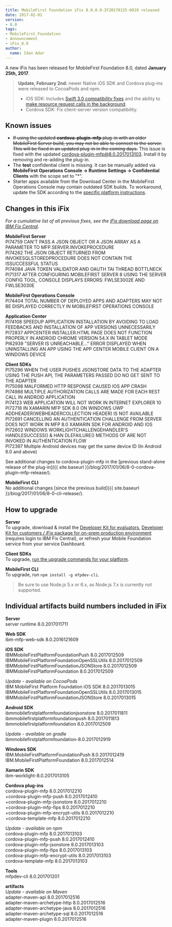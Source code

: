 ```yaml
---
title: MobileFirst Foundation iFix 8.0.0.0-IF20170125-0919 released
date: 2017-02-01
version:
- 8.0
tags:
- MobileFirst_Foundation
- Announcement
- iFix_8.0
author:
  name: Idan Adar 
---
```

A new iFix has been released for MobileFirst Foundation 8.0, dated **January 25th, 2017**.

> **Update, February 2nd:** newer Native iOS SDK and Cordova plug-ins were released to CocoaPods and npm.
> * iOS SDK: Includes [Swift 3.0 compatibility fixes]({{site.baseurl}}/blog/2017/02/06/support-for-swift-3/) and the ability to [make resource request calls in the background]({{site.baseurl}}/tutorials/en/foundation/8.0/application-development/resource-request/ios/#callback-queue-for-completionhandler-and-delegate).
> * Cordova SDK: Fix client-server version compatibility.

## Known issues
* ~~If using the updated **cordova-plugin-mfp** plug-in with an older MobileFirst Server build, you may not be able to connect to the server. This will be fixed in an updated plug-in in the coming days.~~ This issue is fixed with the updated cordova-plugin-mfp@8.0.2017013103. Install it by removing and re-adding the plug-in.
* The **test** confidential client is missing. It can be manually added via **MobileFirst Operations Console → Runtime Settings → Confidential Clients** with the scope set to "*".
* Starter apps available from the Download Center in the MobileFirst Operations Console may contain outdated SDK builds. To workaround, update the SDK according to the [specific platform instructions]({{site.baseurl}}/tutorials/en/foundation/8.0/application-development/sdk/).

## Changes in this iFix
*For a cumulative list of all previous fixes, see the [iFix download page on IBM Fix Central](http://www.ibm.com/support/fixcentral/swg/quickorder?parent=ibm%7EOther%2Bsoftware&product=ibm/Other+software/IBM+MobileFirst+Platform+Foundation&release=8.0.0.0&platform=All&function=all&source=fc).*

**MobileFirst Server**  
PI74759 CAN'T PASS A JSON OBJECT OR A JSON ARRAY AS A PARAMETER TO MFP.SERVER.INVOKEPROCEDURE  
PI74262 THE JSON OBJECT RETURNED FROM INVOKESQLSTOREDPROCEDURE DOES NOT CONTAIN THE ISSUCCESSFUL STATUS  
PI74084 JAVA TOKEN VALIDATOR AND OAUTH TAI THREAD BOTTLNECK  
PI71317 AFTER CONFIGURING MOBILEFIRST SERVER 8 USING THE SERVER CONFIG TOOL, CONSOLE DISPLAYS ERRORS: FWLSE3002E AND FWLSE3030E

**MobileFirst Operations Console**  
PI74404 TOTAL NUMBER OF DEPLOYED APPS AND ADAPTERS MAY NOT BE DISPLAYED CORRECTLY IN MOBILEFIRST OPERATIONS CONSOLE  

**Application Center**  
PI74108 SPEEDUP APPLICATION INSTALLATION BY AVOIDING TO LOAD FEEDBACKS AND INSTALLATION OF APP VERSIONS UNNECESSARILY
PI72837 APPCENTER INSTALLER.HTML PAGE DOES NOT FUNCTION PROPERLY IN ANDROID CHROME VERSION 54.X IN TABLET MODE  
PI62939 "SERVER IS UNREACHABLE..." ERROR DISPLAYED WHEN UNINSTALLING AN APP USING THE APP CENTER MOBILE CLIENT ON A WINDOWS DEVICE    

**Client SDKs**  
PI75296 WHEN THE USER PUSHES JSONSTORE DATA TO THE ADAPTER USING THE PUSH API, THE PARAMETERS PASSED DO NO GET SENT TO THE ADAPTER  
PI75098 MALFORMED HTTP RESPONSE CAUSED IOS APP CRASH  
PI74988 MULTIPLE AUTHORIZATION CALLS ARE MADE FOR EACH REST CALL IN ANDROID APPLICATION  
PI74123 WEB APPLICATION WILL NOT WORK IN INTERNET EXPLORER 10  
PI72718 IN XAMARIN MFP SDK 8.0 ON WINDOWS UWP ADDHEADER(WEBHEADERCOLLECTION HEADER) IS NOT AVAILABLE  
PI72691 CANCELLING AN AUTHENTICATION CHALLENGE FROM SERVER DOES NOT WORK IN MFP 8.0 XAMARIN SDK FOR ANDROID AND IOS  
PI72602 WINDOWS WORKLIGHTCHALLENGEHANDLER'S HANDLESUCCESS() & HAN DLEFAILURE() METHODS OF ARE NOT INVOKED IN AUTHENTICATION FLOW  
PI72397 Multiple Android devices may get the same device ID (In Android 6.0 and above)  

See additional changes to cordova-plugin-mfp in the [previous stand-alone release of the plug-in]({{ site.baseurl }}/blog/2017/01/06/8-0-cordova-plugin-mfp-release/).

**MobileFirst CLI**  
No additional changes [since the previous build]({{ site.baseurl }}/blog/2017/01/06/8-0-cli-release/).

## How to upgrade
**Server**  
To upgrade, download &amp; install the [Developer Kit for evaluators]({{site.baseurl}}/downloads/), [Developer Kit for customers / iFix package for on-prem production environment](http://www.ibm.com/support/fixcentral/swg/quickorder?parent=ibm%7EOther%2Bsoftware&product=ibm/Other+software/IBM+MobileFirst+Platform+Foundation&release=8.0.0.0&platform=All&function=all&source=fc) (requires login to IBM Fix Central), or refresh your Mobile Foundation service from your service Dashboard.

**Client SDKs**  
To upgrade, [run the upgrade commands for your platform]({{site.baseurl}}/tutorials/en/foundation/8.0/application-development/sdk/).

**MobileFirst CLI**  
To upgrade, run `npm install -g mfpdev-cli`.

> Be sure to use Node.js 5.x or 6.x, as Node.js 7.x is currently not supported.

## Individual artifacts build numbers included in iFix
**Server**  
server runtime 8.0.2017011711

**Web SDK**  
ibm-mfp-web-sdk 8.0.2016121609  

**iOS SDK**  
IBMMobileFirstPlatformFoundationPush 8.0.2017012509  
IBMMobileFirstPlatformFoundationOpenSSLUtils 8.0.2017012509  
IBMMobileFirstPlatformFoundationJSONStore 8.0.2017012509  
IBMMobileFirstPlatformFoundation 8.0.2017012509  

*Update - available on CocoaPods*  
IBM MobileFirst Platform Foundation iOS SDK 8.0.2017013015  
IBMMobileFirstPlatformFoundationOpenSSLUtils 8.0.2017013015  
IBMMobileFirstPlatformFoundationJSONStore 8.0.2017013015

**Android SDK**  
ibmmobilefirstplatformfoundationjsonstore 8.0.2017011811  
ibmmobilefirstplatformfoundationpush  8.0.2017011813  
ibmmobilefirstplatformfoundation 8.0.2017012509  

*Update - available on gradle*  
ibmmobilefirstplatformfoundation-8.0.2017012919

**Windows SDK**  
IBM.MobileFirstPlatformFoundationPush 8.0.2017012419  
IBM.MobileFirstPlatformFoundation 8.0.2017012514

**Xamarin SDK**  
ibm-worklight-8.0.2017013105

**Cordova plug-ins**  
cordova-plugin-mfp 8.0.2017012210  
 +cordova-plugin-mfp-push 8.0.2017012410  
 +cordova-plugin-mfp-jsonstore 8.0.2017012210  
 +cordova-plugin-mfp-fips 8.0.2017012210  
 +cordova-plugin-mfp-encrypt-utils 8.0.2017012210  
 +cordova-template-mfp 8.0.2017012210 
 
*Update - available on npm*  
cordova-plugin-mfp 8.0.2017013103    
cordova-plugin-mfp-push 8.0.2017012410  
cordova-plugin-mfp-jsonstore 8.0.2017013103  
cordova-plugin-mfp-fips 8.0.2017013103  
cordova-plugin-mfp-encrypt-utils 8.0.2017013103  
cordova-template-mfp 8.0.2017013103  

**Tools**  
mfpdev-cli 8.0.201701201  

**artifacts**  
*Update - available on Maven*  
adapter-maven-api 8.0.2017012516  
adapter-maven-archetype-http 8.0.2017012516  
adapter-maven-archetype-java 8.0.2017012516  
adapter-maven-archetype-sql 8.0.2017012516  
adapter-maven-plugin 8.0.2017012516  
